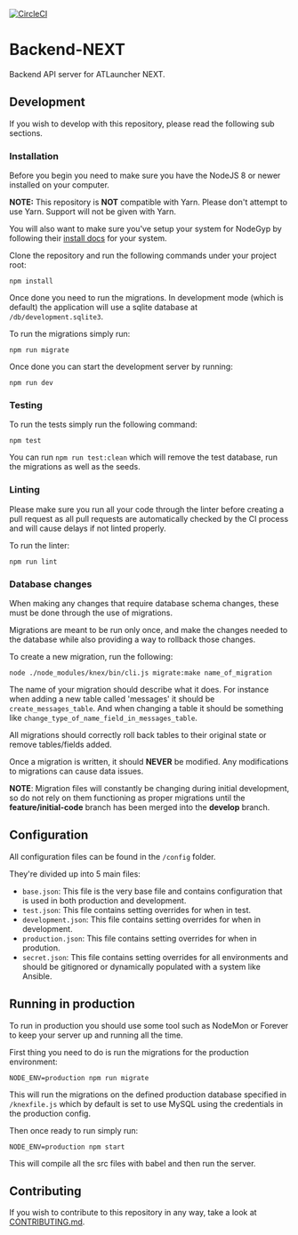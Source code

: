 [![CircleCI](https://circleci.com/gh/ATLauncher/Backend-NEXT/tree/feature%2Finitial-code.svg?style=svg)](https://circleci.com/gh/ATLauncher/Backend-NEXT/tree/feature%2Finitial-code)

# Backend-NEXT
Backend API server for ATLauncher NEXT.

## Development
If you wish to develop with this repository, please read the following sub sections.

### Installation
Before you begin you need to make sure you have the NodeJS 8 or newer installed on your computer.

**NOTE:** This repository is **NOT** compatible with Yarn. Please don't attempt to use Yarn. Support
will not be given with Yarn.

You will also want to make sure you've setup your system for NodeGyp by following their
[install docs](https://github.com/nodejs/node-gyp#installation) for your system.

Clone the repository and run the following commands under your project root:

```shell
npm install
```

Once done you need to run the migrations. In development mode (which is default) the application
will use a sqlite database at `/db/development.sqlite3`.

To run the migrations simply run:

```shell
npm run migrate
```

Once done you can start the development server by running:

```shell
npm run dev
```

### Testing
To run the tests simply run the following command:

```shell
npm test
```

You can run `npm run test:clean` which will remove the test database, run the migrations as well as
the seeds.

### Linting
Please make sure you run all your code through the linter before creating a pull request as all pull
requests are automatically checked by the CI process and will cause delays if not linted properly.

To run the linter:

```shell
npm run lint
```

### Database changes
When making any changes that require database schema changes, these must be done through the use of
migrations.

Migrations are meant to be run only once, and make the changes needed to the database while also
providing a way to rollback those changes.

To create a new migration, run the following:

```shell
node ./node_modules/knex/bin/cli.js migrate:make name_of_migration
```

The name of your migration should describe what it does. For instance when adding a new table called
'messages' it should be `create_messages_table`. And when changing a table it should be something
like `change_type_of_name_field_in_messages_table`.

All migrations should correctly roll back tables to their original state or remove tables/fields
added.

Once a migration is written, it should **NEVER** be modified. Any modifications to migrations can
cause data issues.

**NOTE**: Migration files will constantly be changing during initial development, so do not rely on
them functioning as proper migrations until the **feature/initial-code** branch has been merged into
the **develop** branch.

## Configuration
All configuration files can be found in the `/config` folder.

They're divided up into 5 main files:

 - `base.json`: This file is the very base file and contains configuration that is used in both
                production and development.
 - `test.json`: This file contains setting overrides for when in test.
 - `development.json`: This file contains setting overrides for when in development.
 - `production.json`: This file contains setting overrides for when in prodution.
 - `secret.json`: This file contains setting overrides for all environments and should be gitignored
                  or dynamically populated with a system like Ansible.

## Running in production
To run in production you should use some tool such as NodeMon or Forever to keep your server up and
running all the time.

First thing you need to do is run the migrations for the production environment:

```shell
NODE_ENV=production npm run migrate
```

This will run the migrations on the defined production database specified in `/knexfile.js` which by
default is set to use MySQL using the credentials in the production config.

Then once ready to run simply run:

```shell
NODE_ENV=production npm start
```

This will compile all the src files with babel and then run the server.

## Contributing
If you wish to contribute to this repository in any way, take a look at
[CONTRIBUTING.md](CONTRIBUTING.md).